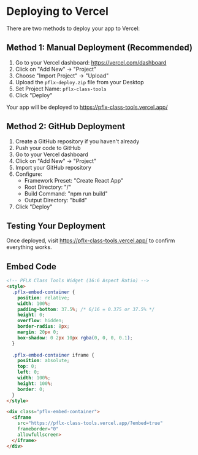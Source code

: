 # Deploying to Vercel

There are two methods to deploy your app to Vercel:

## Method 1: Manual Deployment (Recommended)

1. Go to your Vercel dashboard: https://vercel.com/dashboard
2. Click on "Add New" → "Project"
3. Choose "Import Project" → "Upload"
4. Upload the `pflx-deploy.zip` file from your Desktop
5. Set Project Name: `pflx-class-tools`
6. Click "Deploy"

Your app will be deployed to https://pflx-class-tools.vercel.app/

## Method 2: GitHub Deployment

1. Create a GitHub repository if you haven't already
2. Push your code to GitHub
3. Go to your Vercel dashboard
4. Click on "Add New" → "Project"
5. Import your GitHub repository
6. Configure:
   - Framework Preset: "Create React App"
   - Root Directory: "/"
   - Build Command: "npm run build"
   - Output Directory: "build"
7. Click "Deploy"

## Testing Your Deployment

Once deployed, visit https://pflx-class-tools.vercel.app/ to confirm everything works.

## Embed Code

```html
<!-- PFLX Class Tools Widget (16:6 Aspect Ratio) -->
<style>
  .pflx-embed-container {
    position: relative;
    width: 100%;
    padding-bottom: 37.5%; /* 6/16 = 0.375 or 37.5% */
    height: 0;
    overflow: hidden;
    border-radius: 8px;
    margin: 20px 0;
    box-shadow: 0 2px 10px rgba(0, 0, 0, 0.1);
  }
  
  .pflx-embed-container iframe {
    position: absolute;
    top: 0;
    left: 0;
    width: 100%;
    height: 100%;
    border: 0;
  }
</style>

<div class="pflx-embed-container">
  <iframe 
    src="https://pflx-class-tools.vercel.app/?embed=true" 
    frameborder="0" 
    allowfullscreen>
  </iframe>
</div>
```